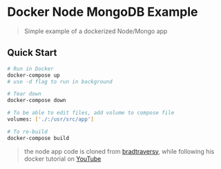 
# Docker Node MongoDB Example

> Simple example of a dockerized Node/Mongo app

## Quick Start

```bash
# Run in Docker
docker-compose up
# use -d flag to run in background

# Tear down
docker-compose down

# To be able to edit files, add volume to compose file
volumes: ['./:/usr/src/app']

# To re-build
docker-compose build
```

> the node app code is cloned from [bradtraversy](https://github.com/bradtraversy/docker-node-mongo), 
> while following his docker tutorial on [YouTube](https://www.youtube.com/watch?v=hP77Rua1E0c)